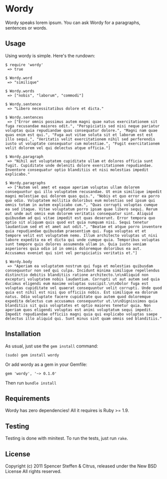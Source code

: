Wordy
=====

Wordy speaks lorem ipsum. You can ask Wordy for a paragraphs, sentences or words.


Usage
-----

Using wordy is simple. Here's the rundown:

    $ require 'wordy'
     => true 

    $ Wordy.word
     => "similique" 

    $ Wordy.words
     => ["nobis", "laborum", "commodi"] 

    $ Wordy.sentence
     => "Libero necessitatibus dolore et dicta." 

    $ Wordy.sentences
     => ["Error omnis possimus autem magni quae natus exercitationem sit fuga recusandae maiores odit.", "Perspiciatis sed nisi neque pariatur voluptas quia repudiandae quas consequatur dolore.", "Magni nam quae quas enim est qui.", "Fuga aut vitae soluta sit et laborum est est illo sequi.", "Veritatis velit exercitationem nihil sed perferendis iusto ut voluptate consequatur cum molestiae.", "Fugit exercitationem velit dolorem vel qui delectus atque officia."] 

    $ Wordy.paragraph
     => "Nihil aut voluptatem cupiditate ullam et dolores officia sunt fugit. Cupiditate unde deleniti dolore exercitationem repudiandae. Inventore consequatur optio blanditiis et nisi molestias impedit explicabo." 

    $ Wordy.paragraphs
     => ["Autem vel amet et eaque aperiam voluptas ullam dolorem consequuntur qui illo voluptatem recusandae. Ut enim similique impedit magni molestiae qui dolorem quas quis.", "Nobis et quo error ea porro quo odio. Voluptatem mollitia doloribus eum molestias sed ipsum qui omnis totam in autem explicabo cum.", "Quas corrupti voluptas cumque ea sed itaque. Vitae voluptatum porro ipsam quae libero sequi. Rerum aut unde aut omnis eum dolorem veritatis consequatur sint. Aliquid quibusdam ad qui vitae impedit est quas deserunt. Error tempora quo optio sit aliquam quis quod est quia numquam nisi. Sequi tenetur laudantium sed et et amet aut odit.", "Beatae et atque porro inventore quia repudiandae quibusdam praesentium qui. Fuga voluptas et et tempore velit est voluptatem nemo. Illum architecto voluptas ut nisi labore expedita ea et dicta qui unde cumque quia. Temporibus voluptas sunt tempore quis dolores assumenda ullam in. Quia iusto veniam asperiores quia odio id in omnis doloremque doloribus ea aut. Accusamus eveniet qui sint vel perspiciatis veritatis et."] 

    $ Wordy.body
     => "Aperiam ea voluptatem nostrum qui fuga et molestias quibusdam consequuntur non sed qui culpa. Incidunt minima similique repellendus distinctio debitis blanditiis ratione architecto.\n\nAliquid non excepturi voluptatem nobis laudantium. Corrupti ut aut autem sed quia ducimus eligendi eum maxime voluptas suscipit.\n\nDolor fuga est voluptas cupiditate vel quaerat consequuntur velit corrupti. Unde quod quia est nihil est nisi quo officiis nobis. Est similique ea dolorum natus. Odio voluptate facere cupiditate quo autem quod doloremque expedita delectus cum accusamus consequuntur ut.\n\nDignissimos quia blanditiis sit quis voluptates et optio maiores tenetur quia. Non aperiam quos eligendi voluptas est animi voluptatum sequi impedit. Impedit repudiandae officiis magni quia qui explicabo voluptas saepe delectus illo aliquid qui. Sunt minus sint quam omnis sed blanditiis." 
  
 
Installation
------------

As usual, just use the `gem install` command:

    (sudo) gem install wordy
    
Or add wordy as a gem in your Gemfile:

    gem 'wordy', '~> 0.1.0' 

Then run `bundle install`

 
Requirements
------------

Wordy has zero dependencies! All it requires is Ruby >= 1.9.


Testing
-------

Testing is done with minitest. To run the tests, just run `rake`.


License
-------

Copyright (c) 2011 Spencer Steffen & Citrus, released under the New BSD License All rights reserved.
